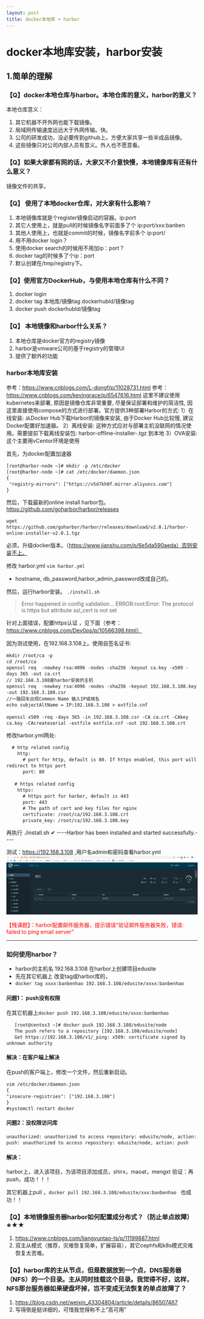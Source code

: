 ```yaml
---
layout: post
title: docker本地库 + harbor
---
```


# docker本地库安装，harbor安装

## 1.简单的理解

### 【Q】docker本地仓库与harbor。本地仓库的意义，harbor的意义？
本地仓库意义：
1. 其它机器不开外网也能下载镜像。
2. 局域网传输速度远远大于外网传输。快。
3. 公司的研发成功，没必要传到github上。方便大家共享一些半成品镜像。
4. 这些镜像只对公司内部人员有意义。外人也不愿意看。


### 【Q】如果大家都有网的话，大家又不介意快慢，本地镜像库有还有什么意义？  
镜像文件的共享。     


### 【Q】 使用了本地docker仓库，对大家有什么影响？
1. 本地镜像库就是个register镜像启动的容器。ip:port
2. 其它人使用上，就是pull的时候镜像名字前面多了个 ip:port/xxx:banben
3. 其他人使用上，也就是commit的时候，镜像名字前多个 ip:port/
4. 用不用docker login？
5. 使用docker search的时候用不用加ip：port？
6. docker tag的时候多了个ip：port
7. 默认创建在/tmp/registry下。



### 【Q】使用官方DockerHub，与使用本地仓库有什么不同？
1. docker login
2. docker tag 本地库/镜像tag  dockerhubId/镜像tag
3. docker push dockerhubId/镜像tag 

### 【Q】 本地镜像和harbor什么关系？
1. 本地仓库是docker官方的registry镜像
2. harbor是vmware公司的基于registry的管理UI
3. 提供了额外的功能  


      

### harbor本地库安装
参考：https://www.cnblogs.com/L-dongf/p/11028731.html
参考：https://www.cnblogs.com/kevingrace/p/6547616.html
这里不建议使用kubernetes来部署, 原因是镜像仓库非常重要, 尽量保证部署和维护的简洁性, 因这里直接使用compose的方式进行部署。官方提供3种部署Harbor的方式:
1）在线安装: 从Docker Hub下载Harbor的镜像来安装, 由于Docker Hub比较慢, 建议Docker配置好加速器。
2）离线安装: 这种方式应对与部署主机没联网的情况使用。需要提前下载离线安装包: harbor-offline-installer-.tgz 到本地
3）OVA安装: 这个主要用vCentor环境是使用

首先，为docker配置加速器
```
[root@harbor-node ~]# mkdir -p /etc/docker
[root@harbor-node ~]# cat /etc/docker/daemon.json
{
 "registry-mirrors": ["https://v5d7kh0f.mirror.aliyuncs.com"]
}
```

然后，下载最新的online install harbor包。
https://github.com/goharbor/harbor/releases  
```
wget  https://github.com/goharbor/harbor/releases/download/v2.0.1/harbor-online-installer-v2.0.1.tgz
```

必须，升级docker版本。（https://www.jianshu.com/p/6e5da590aeda）否则安装不上。

修改 harbor.yml
 `vim harbor.yml` 
   + hostname, db_password,harbor_admin_password改成自己的。
  

然后，运行harbor安装。
  `./install.sh`
> Error happened in config validation...
    ERROR:root:Error: The protocol is https but attribute ssl_cert is not set

针对上面错误，配置https认证 ，见下面（参考：https://www.cnblogs.com/Dev0ps/p/10566398.html）

因为测试使用，在192.168.3.108上。使用自签名证书:
```
mkdir /root/ca -p
cd /root/ca
openssl req  -newkey rsa:4096 -nodes -sha256 -keyout ca.key -x509 -days 365 -out ca.crt
// 192.168.3.108是harbor安装的主机
openssl req  -newkey rsa:4096 -nodes -sha256 -keyout 192.168.3.108.key -out 192.168.3.108.csr
//一路回车出现Common Name 输入IP或域名
echo subjectAltName = IP:192.168.3.108 > extfile.cnf

openssl x509 -req -days 365 -in 192.168.3.108.csr -CA ca.crt -CAkey ca.key -CAcreateserial -extfile extfile.cnf -out 192.168.3.108.crt
```

修改harbor.yml两处:
```
  # http related config
    http:
      # port for http, default is 80. If https enabled, this port will redirect to https port
      port: 80

   # https related config
    https:
      # https port for harbor, default is 443
      port: 443
      # The path of cert and key files for nginx
      certificate: /root/ca/192.168.3.108.crt
      private_key: /root/ca/192.168.3.108.key
```

再执行 ./install.sh
✔ ----Harbor has been installed and started successfully.----

测试：https://192.168.3.108 ,用户名admin和密码查看harbor.yml
![](/images/2020-07-07-18-16-39.png)

<font color=red>【残课题】：harbor配置邮件服务器，提示错误“验证邮件服务器失败，错误: failed to ping email server”</font>

---
### 如何使用harbor？
+  harbor的主机名 192.168.3.108 在harbor上创建项目edusite
+  先在其它机器上 改变tag成harbor库的，
+  `docker tag xxxx:banbenhao 192.168.3.108/edusite/xxxx:banbenhao`
#### 问题1： push没有权限
  在其它机器上`docker push 192.168.3.108/edusite/xxxx:banbenhao  `
 ```
    [root@centos3 ~]# docker push 192.168.3.108/edusite/node
    The push refers to a repository [192.168.3.108/edusite/node]
    Get https://192.168.3.108/v1/_ping: x509: certificate signed by unknown authority
 ```

#### 解决：在客户端上解决
在push的客户端上，修改一个文件，然后重新启动。
```
vim /etc/docker/daemon.json
{ 
"insecure-registries": ["192.168.3.108"]
}
#systemctl restart docker
```

#### 问题2：没权限访问库
```
unauthorized: unauthorized to access repository: edusite/node, action: push: unauthorized to access repository: edusite/node, action: push
```

#### 解决： 

harbor上，进入该项目，为该项目添加成员，shirx，maoat，mengxt
验证：再push，成功！！！ 

其它机器上pull ，`docker pull 192.168.3.108/edusite/xxx:banbenhao `
也成功！！

### 【Q】本地镜像服务器harbor如何配置成分布式？（防止单点故障） ※★★
1. https://www.cnblogs.com/liangyuntao-ts/p/11199887.html
2. 双主从模式（推荐，灾难恢复简单，扩展容易），其它cephfs和k8s模式灾难恢复太苦难。


### 【Q】harbor库的主从节点，但是数据放到一个点，DNS服务器（NFS）的一个目录。主从同时挂载这个目录。我觉得不好，这样，NFS那台服务器如果硬盘坏掉，岂不变成无法恢复的单点故障了？
1. https://blog.csdn.net/weixin_43304804/article/details/86507467
2. 写得倒是挺详细的，可惜我觉得称不上“高可用” 
